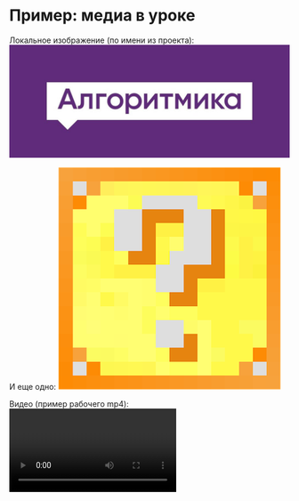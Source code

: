 # Пример: медиа в уроке

Локальное изображение (по имени из проекта):
![](sample.jpg)

И еще одно:
![](lucky.png)

Видео (пример рабочего mp4):
![](https://filesamples.com/samples/video/mp4/sample_640x360.mp4)
